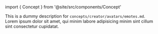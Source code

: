 import { Concept } from '@site/src/components/Concept'

<Concept
  title    = "avatars/emotes"
  kind     = "Advanced"
  category = "Creator"
  block    = {true}>
This is a dummy description for `concepts/creator/avatars/emotes.md`.
Lorem ipsum dolor sit amet, qui minim labore adipisicing minim sint cillum sint consectetur cupidatat.
</Concept>

